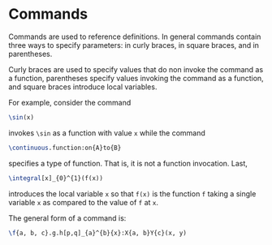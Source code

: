 # Commands

Commands are used to reference definitions.  In general commands contain three ways to specify parameters: in curly braces, in square braces, and in parentheses.

Curly braces are used to specify values that do non invoke the command as a function, parentheses specify values invoking the command as a function, and square braces introduce local variables.

For example, consider the command

```latex
\sin(x)
```

invokes `\sin` as a function with value `x` while the command

```latex
\continuous.function:on{A}to{B}
```

specifies a type of function.  That is, it is not a function invocation.  Last,

```latex
\integral[x]_{0}^{1}(f(x))
```

introduces the local variable `x` so that `f(x)` is the function `f` taking a single variable `x` as compared to the value of `f` at `x`.

The general form of a command is:

```latex
\f{a, b, c}.g.h[p,q]_{a}^{b}{x}:X{a, b}Y{c}(x, y)
```